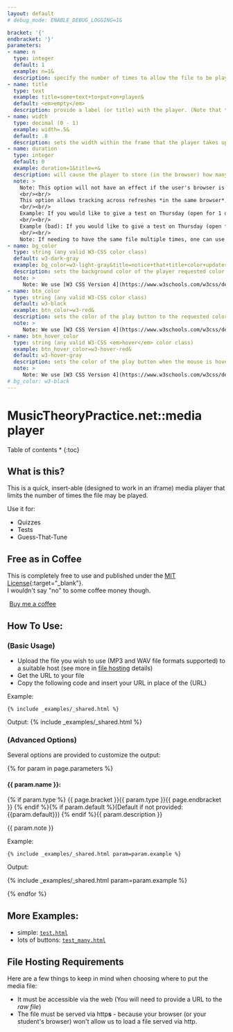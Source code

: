 ```yaml
---
layout: default
# debug_mode: ENABLE_DEBUG_LOGGING=1&

bracket: '{'
endbracket: '}'
parameters:
- name: n
  type: integer
  default: 1
  example: n=1&
  description: specify the number of times to allow the file to be played (visualized by that many play buttons)
- name: title
  type: text
  example: title=some+text+to+put+on+player&
  default: <em>empty</em>
  description: provide a label (or title) with the player. (Note that this must be [URL Encoded](https://www.w3schools.com/tags/ref_urlencode.ASP) to work properly)
- name: width
  type: decimal (0 - 1)
  example: width=.5&
  default: .8
  description: sets the width within the frame that the player takes up
- name: duration
  type: integer
  default: 0
  example: duration=1&title=+&
  description: will cause the player to store (in the browser) how many times the file has been played (up to {duration} days).
  note: >
    Note: This option will not have an effect if the user's browser is set to not allow cookies from our site.
    <br/><br/>
    This option allows tracking across refreshes *in the same browser*, but requires that each occurrence either have a unique URL and `title` pairing, or, (if re-using) that the expected access times fall at least `duration` days apart.
    <br/><br/>
    Example: If you would like to give a test on Thursday (open for 1 day), and re-use a file from that test in another test next Thursday, then a `duration` of 1 will work fine because the file will be completely reloaded when re-accessed next Thursday.
    <br/><br/>
    Example (bad): If you would like to give a test on Thursday (open for 3 day), and re-use a file from that test in another test on Tuesday then a `duration` of 4 will NOT work because students who accessed the first test on Sunday will be blocked from re-accessing the file on Tuesday. (in this example, we suggest uploading different copies of the file with different URLs)
    <br/><br/>
    Note: If needing to have the same file multiple times, one can use a plus sign (+ - a URL escaped space) appended to the title to cause the player to track it with a different key but still display the same
- name: bg_color
  type: string (any valid W3-CSS color class)
  default: w3-dark-gray
  example: bg_color=w3-light-gray&title=notice+that+title+color+updates,+too&
  description: sets the background color of the player requested color
  note: >
     Note: We use [W3 CSS Version 4](https://www.w3schools.com/w3css/default.asp){:target="_blank"}, any valid color class in that library is valid: [colors list](https://www.w3schools.com/w3css/w3css_colors.asp){:target="_blank"}
- name: btn_color
  type: string (any valid W3-CSS color class)
  default: w3-black
  example: btn_color=w3-red&
  description: sets the color of the play button to the requested color
  note: >
     Note: We use [W3 CSS Version 4](https://www.w3schools.com/w3css/default.asp){:target="_blank"}, any valid color class in that library is valid: [colors list](https://www.w3schools.com/w3css/w3css_colors.asp){:target="_blank"}
- name: btn_hover_color
  type: string (any valid W3-CSS <em>hover</em> color class)
  example: btn_hover_color=w3-hover-red&
  default: w3-hover-gray
  description: sets the color of the play button when the mouse is hovering over it
  note: >
     Note: We use [W3 CSS Version 4](https://www.w3schools.com/w3css/default.asp){:target="_blank"}, any valid color <em>hover</em> class in that library is valid: [colors list](https://www.w3schools.com/w3css/w3css_colors.asp){:target="_blank"} (see section on `Hover Colors`)
# bg_color: w3-black
---
```



# MusicTheoryPractice.net::media player

Table of contents
* 
{:toc}

## What is this?
This is a quick, insert-able (designed to work in an iframe) media player that limits the number of times the file may be played.

Use it for:
* Quizzes
* Tests
* Guess-That-Tune

## Free as in Coffee

This is completely free to use and published under the [MIT License](/LICENSE){:target="_blank"}.<br/>
I wouldn't say "no" to some coffee money though.

<a class="w3-btn w3-black w3-round-xxlarge" target="_blank" href="https://www.buymeacoffee.com/mshafer1"><img src="https://cdn.buymeacoffee.com/buttons/bmc-new-btn-logo.svg" alt=""><span style="margin-left:5px;">Buy me a coffee</span></a>


## How To Use:

### (Basic Usage)

* Upload the file you wish to use (MP3 and WAV file formats supported) to a suitable host (see more in [file hosting](#fileHostingReqs) details)
* Get the URL to your file
* Copy the following code and insert your URL in place of the {URL}
 
Example:
```
{% include _examples/_shared.html %}
```

Output:
{% include _examples/_shared.html %}


### (Advanced Options)

Several options are provided to customize the output:

{% for param in page.parameters %}


#### <span class="w3-codespan" id="param_{{ param.name }}">{{ param.name }}</span>: 
{% if param.type %} {{ page.bracket }}{{ param.type }}{{ page.endbracket }} {% endif %}{% if param.default %}(Default if not provided: {{param.default}}) {% endif %}{{ param.description }}

{{ param.note }} 

Example:

```
{% include _examples/_shared.html param=param.example %}
```

Output:

{% include _examples/_shared.html param=param.example %}

{% endfor %}

## More Examples:

* simple: [`test.html`](/test.html)
* lots of buttons: [`test_many.html`](/test_many.html)


## File Hosting Requirements

Here are a few things to keep in mind when choosing where to put the media file:
* It must be accessible via the web (You will need to provide a URL to the *raw file*)
* The file must be served via http**s** - because your browser (or your student's browser) won't allow us to load a file served via http.
